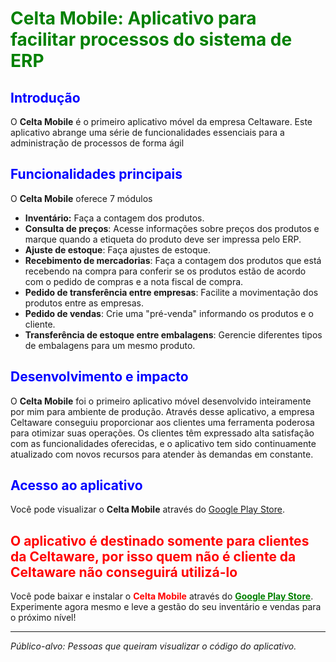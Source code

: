 # <span style=color:green> Celta Mobile: Aplicativo para facilitar processos do sistema de ERP </span>

## <span style=color:blue>Introdução </span>
O **Celta Mobile** é o primeiro aplicativo móvel da empresa Celtaware. Este aplicativo abrange uma série de funcionalidades essenciais para a administração de processos de forma ágil

## <span style=color:blue>Funcionalidades principais </span>
O **Celta Mobile** oferece 7 módulos

- **Inventário:** Faça a contagem dos produtos.
- **Consulta de preços**: Acesse informações sobre preços dos produtos e marque quando a etiqueta do produto deve ser impressa pelo ERP.
- **Ajuste de estoque**: Faça ajustes de estoque.
- **Recebimento de mercadorias**: Faça a contagem dos produtos que está recebendo na compra para conferir se os produtos estão de acordo com o pedido de compras e a nota fiscal de compra.
- **Pedido de transferência entre empresas**: Facilite a movimentação dos produtos entre as empresas.
- **Pedido de vendas**: Crie uma "pré-venda" informando os produtos e o cliente.
- **Transferência de estoque entre embalagens**: Gerencie diferentes tipos de embalagens para um mesmo produto.

## <span style=color:blue>Desenvolvimento e impacto </span>
O **Celta Mobile** foi o primeiro aplicativo móvel desenvolvido inteiramente por mim para ambiente de produção. Através desse aplicativo, a empresa Celtaware conseguiu proporcionar aos clientes uma ferramenta poderosa para otimizar suas operações. Os clientes têm expressado alta satisfação com as funcionalidades oferecidas, e o aplicativo tem sido continuamente atualizado com novos recursos para atender às demandas em constante.

## <span style=color:blue>Acesso ao aplicativo </span>
Você pode visualizar o **Celta Mobile** através do [Google Play Store](https://play.google.com/store/apps/details?id=br.com.celtaware.inventario). 

## <span style=color:red> O aplicativo é destinado somente para clientes da Celtaware, por isso quem não é cliente da Celtaware não conseguirá utilizá-lo </span>

Você pode baixar e instalar o <span style="color:red; font-weight:bold">Celta Mobile</span> através do <a href="https://play.google.com/store/apps/details?id=br.com.celtaware.inventario" style="color:green; font-weight:bold">Google Play Store</a>. Experimente agora mesmo e leve a gestão do seu inventário e vendas para o próximo nível!

---

*Público-alvo: Pessoas que queiram visualizar o código do aplicativo.*

